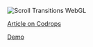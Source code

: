 

![Scroll Transitions WebGL](https://tympanus.net/codrops/wp-content/uploads/2019/03/Phenomenon_featured.jpg)

[Article on Codrops](https://tympanus.net/codrops/?p=38923)

[Demo](https://tympanus.net/Tutorials/scroll-transitions-webgl)
